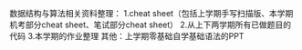 数据结构与算法相关资料整理：
1.cheat sheet（包括上学期手写扫描版、本学期机考部分cheat sheet、笔试部分cheat sheet）
2.从上下两学期所有已做题目的代码
3.本学期的作业整理
其他：上学期零基础自学基础语法的PPT
